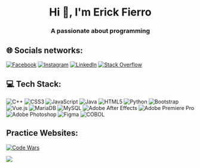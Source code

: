 <h1 align="center">Hi 👋, I'm Erick Fierro</h1>
<h3 align="center">A passionate about programming</h3>

## 🌐 Socials networks:
[![Facebook](https://img.shields.io/badge/Facebook-%231877F2.svg?style=for-the-badge&logo=Facebook&logoColor=white)](https://facebook.com/erickfierr) 
[![Instagram](https://img.shields.io/badge/Instagram-%23E4405F.svg?style=for-the-badge&logo=Instagram&logoColor=white)](https://instagram.com/erickfierr) 
[![LinkedIn](https://img.shields.io/badge/LinkedIn-%230077B5.svg?style=for-the-badge&logo=linkedin&logoColor=white)](https://linkedin.com/in/erick-stiven-fierro-perdomo) 
[![Stack Overflow](https://img.shields.io/badge/-Stackoverflow-FE7A16?style=for-the-badge&logo=stack-overflow&logoColor=white)](https://stackoverflow.com/users/17373041) 

## 💻 Tech Stack:
![C++](https://img.shields.io/badge/c++-%2300599C.svg?style=for-the-badge&logo=c%2B%2B&logoColor=white) ![CSS3](https://img.shields.io/badge/css3-%231572B6.svg?style=for-the-badge&logo=css3&logoColor=white) ![JavaScript](https://img.shields.io/badge/javascript-%23323330.svg?style=for-the-badge&logo=javascript&logoColor=%23F7DF1E) ![Java](https://img.shields.io/badge/Java-%23ED8B00.svg?style=for-the-badge&logo=Java&logoColor=white) ![HTML5](https://img.shields.io/badge/html5-%23E34F26.svg?style=for-the-badge&logo=html5&logoColor=white) ![Python](https://img.shields.io/badge/python-3670A0?style=for-the-badge&logo=python&logoColor=ffdd54) ![Bootstrap](https://img.shields.io/badge/bootstrap-%23563D7C.svg?style=for-the-badge&logo=bootstrap&logoColor=white) ![Vue.js](https://img.shields.io/badge/vuejs-%2335495e.svg?style=for-the-badge&logo=vuedotjs&logoColor=%234FC08D) ![MariaDB](https://img.shields.io/badge/MariaDB-003545?style=for-the-badge&logo=mariadb&logoColor=white) ![MySQL](https://img.shields.io/badge/mysql-%2300f.svg?style=for-the-badge&logo=mysql&logoColor=white) ![Adobe After Effects](https://img.shields.io/badge/Adobe%20After%20Effects-9999FF.svg?style=for-the-badge&logo=Adobe%20After%20Effects&logoColor=white) ![Adobe Premiere Pro](https://img.shields.io/badge/Adobe%20Premiere%20Pro-9999FF.svg?style=for-the-badge&logo=Adobe%20Premiere%20Pro&logoColor=white) ![Adobe Photoshop](https://img.shields.io/badge/adobephotoshop-%2331A8FF.svg?style=for-the-badge&logo=adobephotoshop&logoColor=white) 	![Figma](https://img.shields.io/badge/figma-%23F24E1E.svg?style=for-the-badge&logo=figma&logoColor=white)
![COBOL](https://img.shields.io/badge/cobol-003545.svg?style=for-the-badge&logo=cobol&logoColor=white)

## Practice Websites:
[![Code Wars](https://img.shields.io/badge/codewars-003545.svg?style=for-the-badge&logo=codewars&logoColor=white)](https://www.codewars.com/users/erick_fierro)

![](https://quotes-github-readme.vercel.app/api?type=horizontal&theme=radical)
